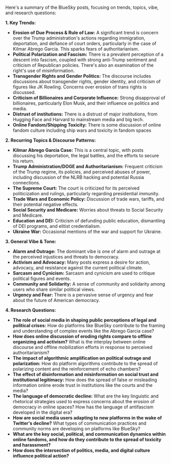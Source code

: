 Here's a summary of the BlueSky posts, focusing on trends, topics, vibe, and research questions:

**1. Key Trends:**

*   **Erosion of Due Process & Rule of Law:** A significant trend is concern over the Trump administration's actions regarding immigration, deportation, and defiance of court orders, particularly in the case of Kilmar Abrego Garcia. This sparks fears of authoritarianism.
*   **Political Polarization and Fascism:** There is a prevalent perception of a descent into fascism, coupled with strong anti-Trump sentiment and criticism of Republican policies. There's also an examination of the right's use of misinformation.
*   **Transgender Rights and Gender Politics:** The discourse includes discussions about transgender rights, gender identity, and criticism of figures like JK Rowling. Concerns over erosion of trans rights is discussed.
*   **Criticism of Billionaires and Corporate Influence:** Strong disapproval of billionaires, particularly Elon Musk, and their influence on politics and media.
*   **Distrust of institutions:** There is a distrust of major institutions, from Hugging Face and Harvard to mainstream media and big tech.
*   **Online Fandom/Shipping Toxicity:** There is some discussion of online fandom culture including ship wars and toxicity in fandom spaces

**2. Recurring Topics & Discourse Patterns:**

*   **Kilmar Abrego Garcia Case:** This is a central topic, with posts discussing his deportation, the legal battles, and the efforts to secure his return.
*   **Trump Administration/DOGE and Authoritarianism:** Frequent criticism of the Trump regime, its policies, and perceived abuses of power, including discussion of the NLRB hacking and potential Russia connections.
*   **The Supreme Court:** The court is criticized for its perceived politicization and rulings, particularly regarding presidential immunity.
*   **Trade Wars and Economic Policy:** Discussion of trade wars, tariffs, and their potential negative effects.
*   **Social Security and Medicare:** Worries about threats to Social Security and Medicare.
*   **Education and DEI:** Criticism of defunding public education, dismantling of DEI programs, and elitist credentialism.
*   **Ukraine War:** Occasional mentions of the war and support for Ukraine.

**3. General Vibe & Tone:**

*   **Alarm and Outrage:** The dominant vibe is one of alarm and outrage at the perceived injustices and threats to democracy.
*   **Activism and Advocacy:** Many posts express a desire for action, advocacy, and resistance against the current political climate.
*   **Sarcasm and Cynicism:** Sarcasm and cynicism are used to critique political figures and events.
*   **Community and Solidarity:** A sense of community and solidarity among users who share similar political views.
*   **Urgency and Fear:** There is a pervasive sense of urgency and fear about the future of American democracy.

**4. Research Questions:**

*   **The role of social media in shaping public perceptions of legal and political crises:** How do platforms like BlueSky contribute to the framing and understanding of complex events like the Abrego Garcia case?
*   **How does online discussion of eroding rights compare to offline organizing and activism?** What is the interplay between online discourse and offline mobilization efforts in response to perceived authoritarianism?
*   **The impact of algorithmic amplification on political outrage and polarization:** How do platform algorithms contribute to the spread of polarizing content and the reinforcement of echo chambers?
*   **The effect of disinformation and misinformation on social trust and institutional legitimacy:** How does the spread of false or misleading information online erode trust in institutions like the courts and the media?
*   **The language of democratic decline:** What are the key linguistic and rhetorical strategies used to express concerns about the erosion of democracy in online spaces? How has the language of antifascism developed in the digital era?
*   **How are social media users adapting to new platforms in the wake of Twitter's decline?** What types of communication practices and community norms are developing on platforms like BlueSky?
*   **What are the key social, political, and communication dynamics within online fandoms, and how do they contribute to the spread of toxicity and harassment?**
*   **How does the intersection of politics, media, and digital culture influence political action?**